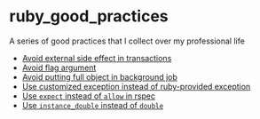 # ruby_good_practices
A series of good practices that I collect over my professional life

- [Avoid external side effect in
transactions](external_side_effect_in_transaction.md)
- [Avoid flag argument](avoid_flag_argument.md)
- [Avoid putting full object in background
job](avoid_putting_full_object_in_queue.md)
- [Use customized exception instead of ruby-provided
exception](customized_exception_class.md)
- [Use `expect` instead of `allow` in rspec](expect_vs_allow.md)
- [Use `instance_double` instead of `double`](verify_double.md)
